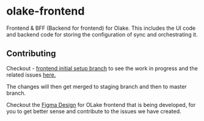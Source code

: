 # olake-frontend
Frontend &amp; BFF (Backend for frontend) for Olake. This includes the UI code and backend code for storing the configuration of sync and orchestrating it.

## Contributing
Checkout - [frontend initial setup branch](https://github.com/datazip-inc/olake-frontend/tree/feat/frontend_initial_setup_and_BFF) to see the work in progress and the related issues [here.](https://github.com/datazip-inc/olake-frontend/issues)

The changes will then get merged to staging branch and then to master branch.

Checkout the [Figma Design](https://www.figma.com/design/FwLnU97I8LjtYNREPyYofc/Olake%2FDesign%2FCommunity?m=auto&t=3T4OEwuQNOxoE3zm-1) for OLake frontend that is being developed, for you to get better sense and contribute to the issues we have created.
